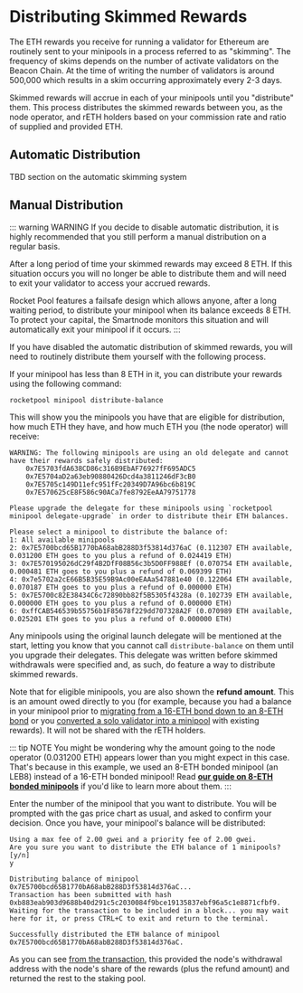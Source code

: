 # Distributing Skimmed Rewards

The ETH rewards you receive for running a validator for Ethereum are routinely sent to your minipools in a process referred to as "skimming".
The frequency of skims depends on the number of activate validators on the Beacon Chain. At the time of writing the number of validators is around
500,000 which results in a skim occurring approximately every 2-3 days.

Skimmed rewards will accrue in each of your minipools until you "distribute" them. This process distributes the skimmed rewards between you, as the node operator, and rETH holders
based on your commission rate and ratio of supplied and provided ETH.

## Automatic Distribution

TBD section on the automatic skimming system

## Manual Distribution

::: warning WARNING
If you decide to disable automatic distribution, it is highly recommended that you still perform a manual distribution 
on a regular basis.

After a long period of time your skimmed rewards may exceed 8 ETH. If this situation occurs you will no longer be able
to distribute them and will need to exit your validator to access your accrued rewards.

Rocket Pool features a failsafe design which allows anyone, after a long waiting period, to distribute your minipool when
its balance exceeds 8 ETH. To protect your capital, the Smartnode monitors this situation and will automatically exit
your minipool if it occurs.
:::

If you have disabled the automatic distribution of skimmed rewards, you will need to routinely distribute them yourself
with the following process.

If your minipool has less than 8 ETH in it, you can distribute your rewards using the following command:

```
rocketpool minipool distribute-balance
```

This will show you the minipools you have that are eligible for distribution, how much ETH they have, and how much ETH you (the node operator) will receive:

```
WARNING: The following minipools are using an old delegate and cannot have their rewards safely distributed:
	0x7E5703fdA638CD86c316B9EbAF76927fF695ADC5
	0x7E5704aD2a63eb90880426Dcd4a3811246dF3cB0
	0x7E5705c149D11efc951fFc20349D7A96bc6b819C
	0x7E570625cE8F586c90ACa7fe8792EeAA79751778

Please upgrade the delegate for these minipools using `rocketpool minipool delegate-upgrade` in order to distribute their ETH balances.

Please select a minipool to distribute the balance of:
1: All available minipools
2: 0x7E5700bcd65B1770bA68abB288D3f53814d376aC (0.112307 ETH available, 0.031200 ETH goes to you plus a refund of 0.024419 ETH)
3: 0x7E570195026dC29f4B2DfF08B56c3b5D0FF988Ef (0.070754 ETH available, 0.000481 ETH goes to you plus a refund of 0.069399 ETH)
4: 0x7e5702a2cE66B5B35E59B9Ac00eEAAa547881e40 (0.122064 ETH available, 0.070187 ETH goes to you plus a refund of 0.000000 ETH)
5: 0x7E5700c82E38434C6c72890bb82f5B5305f4328a (0.102739 ETH available, 0.000000 ETH goes to you plus a refund of 0.000000 ETH)
6: 0xffCAB546539b55756b1F85678f229dd707328A2F (0.070989 ETH available, 0.025201 ETH goes to you plus a refund of 0.000000 ETH)
```

Any minipools using the original launch delegate will be mentioned at the start, letting you know that you cannot call `distribute-balance` on them until you upgrade their delegates.
This delegate was written before skimmed withdrawals were specified and, as such, do feature a way to distribute skimmed rewards.

Note that for eligible minipools, you are also shown the **refund amount**.
This is an amount owed directly to you (for example, because you had a balance in your minipool prior to [migrating from a 16-ETH bond down to an 8-ETH bond](./lebs.md) or you [converted a solo validator into a minipool](../node/solo-staker-migration.md) with existing rewards).
It will not be shared with the rETH holders.

::: tip NOTE
You might be wondering why the amount going to the node operator (0.031200 ETH) appears lower than you might expect in this case.
That's because in this example, we used an 8-ETH bonded minipool (an LEB8) instead of a 16-ETH bonded minipool!
Read [**our guide on 8-ETH bonded minipools**](lebs.md) if you'd like to learn more about them.
:::

Enter the number of the minipool that you want to distribute.
You will be prompted with the gas price chart as usual, and asked to confirm your decision.
Once you have, your minipool's balance will be distributed:

```
Using a max fee of 2.00 gwei and a priority fee of 2.00 gwei.
Are you sure you want to distribute the ETH balance of 1 minipools? [y/n]
y

Distributing balance of minipool 0x7E5700bcd65B1770bA68abB288D3f53814d376aC...
Transaction has been submitted with hash 0xb883eab903d9688b40d291c5c2030084f9bce19135837ebf96a5c1e8871cfbf9.
Waiting for the transaction to be included in a block... you may wait here for it, or press CTRL+C to exit and return to the terminal.

Successfully distributed the ETH balance of minipool 0x7E5700bcd65B1770bA68abB288D3f53814d376aC.
```

As you can see [from the transaction](https://zhejiang.beaconcha.in/tx/b883eab903d9688b40d291c5c2030084f9bce19135837ebf96a5c1e8871cfbf9), this provided the node's withdrawal address with the node's share of the rewards (plus the refund amount) and returned the rest to the staking pool.
